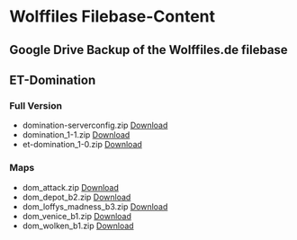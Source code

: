 # Wolffiles Filebase-Content
## Google Drive Backup of the Wolffiles.de filebase

## ET-Domination
### Full Version
* domination-serverconfig.zip  [Download](https://drive.google.com/uc?id=1vPG0XbUljM5G7X44sR2_Fes6xdLoqkdg&export=download)
* domination_1-1.zip  [Download](https://drive.google.com/uc?id=1kwoQozAYd_vs31kKK4E1C4ouzPFJGcg9&export=download)
* et-domination_1-0.zip  [Download](https://drive.google.com/uc?id=1FsZ_TTo6PBPCd9GQTM0FgtMcq_zlmTol&export=download)
### Maps
* dom_attack.zip  [Download](https://drive.google.com/uc?id=1onOAZgiL7pLNjvu3eyJDRaRfQN9-hdjf&export=download)
* dom_depot_b2.zip  [Download](https://drive.google.com/uc?id=1xFt02SpSHV7S2uCrUSA35wUhN-bDKWsj&export=download)
* dom_loffys_madness_b3.zip  [Download](https://drive.google.com/uc?id=1sqU6ubguVR3N-P5I0W1QTTACZYcNYRel&export=download)
* dom_venice_b1.zip  [Download](https://drive.google.com/uc?id=17UsPubRGk4MXTSY7pzK8mLKSe-j6ofUJ&export=download)
* dom_wolken_b1.zip  [Download](https://drive.google.com/uc?id=16j6biTSEU7HP3NnVqauGhbBvyXEdykg2&export=download)
